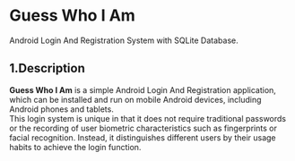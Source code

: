 # Guess Who I Am
Android Login And Registration System with SQLite Database.

<a name="desc"></a>
## 1.Description
**Guess Who I Am** is a simple Android Login And Registration application, which can be installed and run on mobile Android devices, including Android phones and tablets.  
This login system is unique in that it does not require traditional passwords or the recording of user biometric characteristics such as fingerprints or facial recognition. Instead, it distinguishes different users by their usage habits to achieve the login function.
